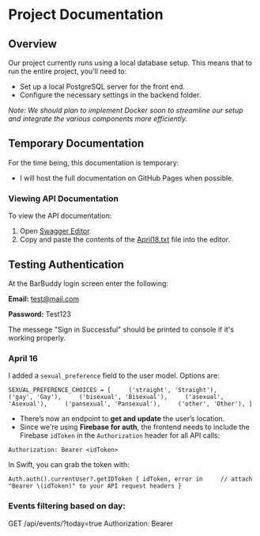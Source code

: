 # Project Documentation

## Overview

Our project currently runs using a local database setup. This means that to run the entire project, you'll need to:

- Set up a local PostgreSQL server for the front end.
- Configure the necessary settings in the backend folder.

*Note: We should plan to implement Docker soon to streamline our setup and integrate the various components more efficiently.*

## Temporary Documentation

For the time being, this documentation is temporary:

- I will host the full documentation on GitHub Pages when possible.
  
### Viewing API Documentation

To view the API documentation:

1. Open [Swagger Editor](https://editor-next.swagger.io/).
2. Copy and paste the contents of the [April18.txt](https://github.com/user-attachments/files/19817239/April18.txt) file into the editor.

## Testing Authentication
At the BarBuddy login screen enter the following:

**Email:** test@mail.com

**Password:** Test123

The messege "Sign in Successful" should be printed to console if it's working properly.


### April 16
I added a `sexual_preference` field to the user model. Options are:

`SEXUAL_PREFERENCE_CHOICES = [     ('straight', 'Straight'),     ('gay', 'Gay'),     ('bisexual', 'Bisexual'),     ('asexual', 'Asexual'),     ('pansexual', 'Pansexual'),     ('other', 'Other'), ]`

- There’s now an endpoint to **get and update** the user’s location.
- Since we're using **Firebase for auth**, the frontend needs to include the Firebase `idToken` in the `Authorization` header for all API calls:

`Authorization: Bearer <idToken>`

In Swift, you can grab the token with:

`Auth.auth().currentUser?.getIDToken { idToken, error in     // attach "Bearer \(idToken)" to your API request headers }`


### Events filtering based on day: 

GET /api/events/?today=true
Authorization: Bearer <token>

